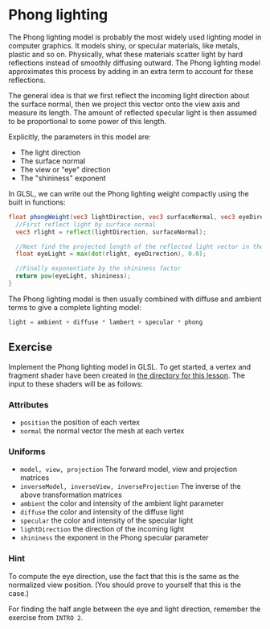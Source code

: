 # Phong lighting

The Phong lighting model is probably the most widely used lighting model in computer graphics. It models shiny, or specular materials, like metals, plastic and so on. Physically, what these materials scatter light by hard reflections instead of smoothly diffusing outward. The Phong lighting model approximates this process by adding in an extra term to account for these reflections.

The general idea is that we first reflect the incoming light direction about the surface normal, then we project this vector onto the view axis and measure its length. The amount of reflected specular light is then assumed to be proportional to some power of this length.

Explicitly, the parameters in this model are:

* The light direction
* The surface normal
* The view or "eye" direction
* The "shininess" exponent

In GLSL, we can write out the Phong lighting weight compactly using the built in functions:

```glsl
float phongWeight(vec3 lightDirection, vec3 surfaceNormal, vec3 eyeDirection, float shininess) {
  //First reflect light by surface normal
  vec3 rlight = reflect(lightDirection, surfaceNormal);

  //Next find the projected length of the reflected light vector in the view direction
  float eyeLight = max(dot(rlight, eyeDirection), 0.0);

  //Finally exponentiate by the shininess factor
  return pow(eyeLight, shininess);
}
```

The Phong lighting model is then usually combined with diffuse and ambient terms to give a complete lighting model:

```glsl
light = ambient + diffuse * lambert + specular * phong
```

## Exercise

Implement the Phong lighting model in GLSL.  To get started, a vertex and fragment shader have been created in <a href="/open/light-3" target="_blank">the directory for this lesson</a>.  The input to these shaders will be as follows:

### Attributes

* `position` the position of each vertex
* `normal` the normal vector the mesh at each vertex

### Uniforms

* `model, view, projection` The forward model, view and projection matrices
* `inverseModel, inverseView, inverseProjection` The inverse of the above transformation matrices
* `ambient` the color and intensity of the ambient light parameter
* `diffuse` the color and intensity of the diffuse light
* `specular` the color and intensity of the specular light
* `lightDirection` the direction of the incoming light
* `shininess` the exponent in the Phong specular parameter

### Hint

To compute the eye direction, use the fact that this is the same as the normalized view position. (You should prove to yourself that this is the case.)

For finding the half angle between the eye and light direction, remember the exercise from `INTRO 2`.